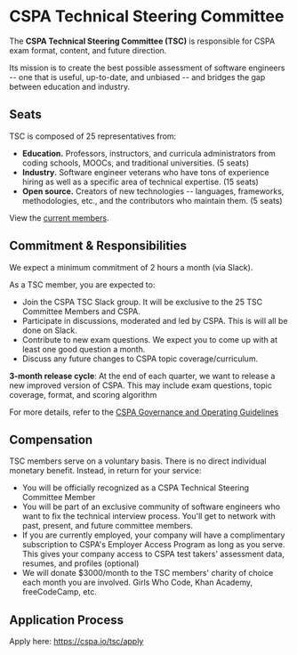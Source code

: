 # CSPA Technical Steering Committee

The **CSPA Technical Steering Committee (TSC)** is responsible for CSPA exam format, content, and future direction.

Its mission is to create the best possible assessment of software engineers -- one that is useful, up-to-date, and unbiased -- and bridges the gap between education and industry.

## Seats

TSC is composed of 25 representatives from:

- **Education.** Professors, instructors, and curricula administrators from coding schools, MOOCs, and traditional universities. (5 seats)
- **Industry.** Software engineer veterans who have tons of experience hiring as well as a specific area of technical expertise. (15 seats)
- **Open source.** Creators of new technologies -- languages, frameworks, methodologies, etc., and the contributors who maintain them. (5 seats)

View the [current members](./members).

## Commitment & Responsibilities

We expect a minimum commitment of 2 hours a month (via Slack).

As a TSC member, you are expected to:

- Join the CSPA TSC Slack group. It will be exclusive to the 25 TSC Committee Members and CSPA.
- Participate in discussions, moderated and led by CSPA. This is will all be done on Slack.
- Contribute to new exam questions. We expect you to come up with at least one good question a month.
- Discuss any future changes to CSPA topic coverage/curriculum.

**3-month release cycle**: At the end of each quarter, we want to release a new improved version of CSPA. This may include exam questions, topic coverage, format, and scoring algorithm

For more details, refer to the [CSPA Governance and Operating Guidelines](./docs/governance.md)

## Compensation

TSC members serve on a voluntary basis.  There is no direct individual monetary benefit.  Instead, in return for your service:

- You will be officially recognized as a CSPA Technical Steering Committee Member
- You will be part of an exclusive community of software engineers who want to fix the technical interview process. You'll get to network with past, present, and future committee members.
- If you are currently employed, your company will have a complimentary subscription to CSPA's Employer Access Program as long as you serve. This gives your company access to CSPA test takers' assessment data, resumes, and profiles (optional)
- We will donate $3000/month to the TSC members' charity of choice each month you are involved. Girls Who Code, Khan Academy, freeCodeCamp, etc.

## Application Process

Apply here: https://cspa.io/tsc/apply
